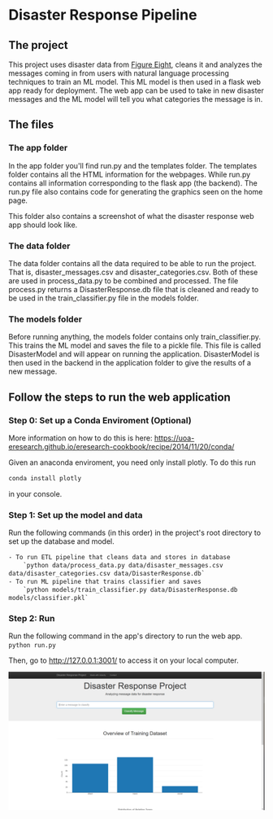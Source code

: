 # Disaster Response Pipeline

## The project

This project uses disaster data from [Figure Eight](https://www.figure-eight.com/),
cleans it and analyzes the messages coming in from users with natural language
processing techniques to train an ML model. This ML model is then used in a
flask web app ready for deployment. The web app can be used to take in new
disaster messages and the ML model will tell you what categories the message is
in.

## The files

### The app folder

In the app folder you'll find run.py and the templates folder. The templates folder
contains all the HTML information for the webpages. While run.py contains all
information corresponding to the flask app (the backend). The run.py file also
contains code for generating the graphics seen on the home page.

This folder also contains a screenshot of what the disaster response web app
should look like.

### The data folder

The data folder contains all the data required to be able to run the project.
That is, disaster_messages.csv and disaster_categories.csv. Both of these
are used in process_data.py to be combined and processed. The file process.py
returns a DisasterResponse.db file that is cleaned and ready to be used in
the train_classifier.py file in the models folder.

###  The models folder

Before running anything, the models folder contains only train_classifier.py.
This trains the ML model and saves the file to a pickle file. This file is called
DisasterModel and will appear on running the application. DisasterModel is then
used in the backend in the application folder to give the results of a new message.

## Follow the steps to run the web application


### Step 0: Set up a Conda Enviroment (Optional)

More information on how to do this is here:
https://uoa-eresearch.github.io/eresearch-cookbook/recipe/2014/11/20/conda/

Given an anaconda enviroment, you need only install plotly. To do this run

```python
conda install plotly
```

in your console.

### Step 1: Set up the model and data

Run the following commands (in this order) in the project's root directory to set up the database and model.

    - To run ETL pipeline that cleans data and stores in database
        `python data/process_data.py data/disaster_messages.csv data/disaster_categories.csv data/DisasterResponse.db`
    - To run ML pipeline that trains classifier and saves
        `python models/train_classifier.py data/DisasterResponse.db models/classifier.pkl`

### Step 2: Run

Run the following command in the app's directory to run the web app.
    `python run.py`

Then, go to http://127.0.0.1:3001/ to access it on your local computer.


![Screenshot](app/screenshot.png?raw=true)
